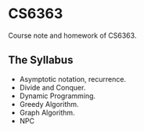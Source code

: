 
# CS6363
Course note and homework of CS6363.

## The Syllabus
* Asymptotic  notation, recurrence.
* Divide and Conquer.
* Dynamic Programming.
* Greedy Algorithm.
* Graph Algorithm.
* NPC

